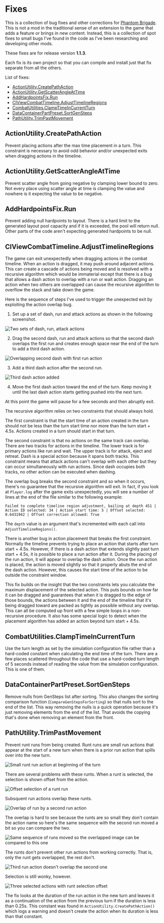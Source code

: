 # Fixes

This is a collection of bug fixes and other corrections for [Phantom Brigade](https://braceyourselfgames.com/phantom-brigade/). This is not a mod in the traditional sense of an extension to the game that adds a feature or brings in new content. Instead, this is a collection of spot fixes to small bugs I've found in the code as I've been researching and developing other mods.

These fixes are for release version **1.1.3**.

Each fix is its own project so that you can compile and install just that fix separate from all the others.

List of fixes:

- [ActionUtility.CreatePathAction](#actionutilitycreatepathaction)
- [ActionUtility.GetScatterAngleAtTime](#actionutilitygetscatterangleattime)
- [AddHardpointsFix.Run](#addhardpointsfixrun)
- [CIViewCombatTimeline.AdjustTimelineRegions](#civiewcombattimelineadjusttimelineregions)
- [CombatUtilities.ClampTimeInCurrentTurn](#combatutilitiesclamptimeincurrentturn)
- [DataContainerPartPreset.SortGenSteps](#datacontainerpartpresetsortgensteps)
- [PathUtility.TrimPastMovement](#pathutilitytrimpastmovement)

## ActionUtility.CreatePathAction

Prevent placing actions after the max time placement in a turn. This constraint is necessary to avoid odd behavior and/or unexpected exits when dragging actions in the timeline.

## ActionUtility.GetScatterAngleAtTime

Prevent scatter angle from going negative by clamping lower bound to zero. Not every place using scatter angle at time is clamping the value and nowhere is it expecting the value to be negative.

## AddHardpointsFix.Run

Prevent adding null hardpoints to layout. There is a hard limit to the generated layout pool capacity and if it is exceeded, the pool will return null. Other parts of the code aren't expecting generated hardpoints to be null.

## CIViewCombatTimeline.AdjustTimelineRegions

The game can exit unexpectedly when dragging actions in the combat timeline. When an action is dragged, it may push around adjacent actions. This can create a cascade of actions being moved and is resolved with a recursive algorithm which would be immaterial except that there is a bug that allows a dash action to overlap with a run or wait action. Dragging an action when two others are overlapped can cause the recursive algorithm to overflow the stack and take down the game.

Here is the sequence of steps I've used to trigger the unexpected exit by exploiting the action overlap bug.

1. Set up a set of dash, run and attack actions as shown in the following screenshot.

![Two sets of dash, run, attack actions](https://github.com/echkode/PhantomBrigadeMod_Fixes/assets/48565771/2799b641-295a-4844-b676-a1b95d3be2c2)

2. Drag the second dash, run and attack actions so that the second dash overlaps the first run and creates enough space near the end of the turn to add a third dash action.

![Overlapping second dash with first run action](https://github.com/echkode/PhantomBrigadeMod_Fixes/assets/48565771/5d0439af-b2a9-4c08-be12-47f546175fe9)

3. Add a third dash action after the second run.

![Third dash action added](https://github.com/echkode/PhantomBrigadeMod_Fixes/assets/48565771/c551afd7-a6fe-460d-bbf9-8109b9f0ad68)

4. Move the first dash action toward the end of the turn. Keep moving it until the last dash action starts getting pushed into the next turn.

At this point the game will pause for a few seconds and then abruptly exit.

The recursive algorithm relies on two constraints that should always hold.

The first constraint is that the start time of an action created in the turn should not be less than the turn start time nor more than the turn start + 4.5s. Actions created in a turn should start in that turn.

The second constraint is that no actions on the same track can overlap. There are two tracks for actions in the timeline. The lower track is for primary actions like run and wait. The upper track is for attack, eject and retreat. Dash is a special action because it spans both tracks. This constraint means that attack actions can't overlap with each other but they can occur simultaneously with run actions. Since dash occupies both tracks, no other action can be executed when dashing.

The overlap bug breaks the second constraint and so when it occurs, there's no guarantee that the recursive algorithm will exit. In fact, if you look at `Player.log` after the game exits unexpectedly, you will see a number of lines at the end of the file similar to the following example:
```
Failed to complete timeline region adjustment, bailing at depth 451 | Action ID selected: 34 | Action start time: 5 | Offset selected: 0.6431942 | Offset correction allowed: True
```
The `depth` value is an argument that's incremented with each call into `AdjustTimelineRegions()`.

There is another bug in action placement that  breaks the first constraint. Normally the timeline prevents trying to place an action that starts after turn start + 4.5s. However, if there is a dash action that extends slightly past turn start + 4.5s, it is possible to place a run action after it. During the placing of the run action, it will appear to overlap the dash action. Once the run action is placed, the action is moved slightly so that it properly abuts the end of the dash action. However, this causes the start time of the action to be outside the constraint window.

This fix builds on the insight that the two constraints lets you calculate the maximum displacement of the selected action. This puts bounds on how far it can be dragged and guarantees that when it is dragged to the edge of those bounds, the actions between it and the end of the timeline that it's being dragged toward are packed as tightly as possible without any overlap. This can all be computed up front with a few simple loops in a non-recursive procedure. It also has some special logic to detect when the placement algorithm has added an action beyond turn start + 4.5s.

## CombatUtilities.ClampTimeInCurrentTurn

Use the turn length as set by the simulation configuration file rather than a hard-coded constant when calculating the end time of the turn. There are a few places scattered throughout the code that use a hard-coded turn length of 5 seconds instead of reading the value from the simulation configuration. This is one of them.

## DataContainerPartPreset.SortGenSteps

Remove nulls from GenSteps list after sorting. This also changes the sorting comparison function (`CompareGenStepsForSorting`) so that nulls sort to the end of the list. This way removing the nulls is a quick operation because it's just removing elements from the end of the list. That avoids the copying that's done when removing an element from the front.

## PathUtility.TrimPastMovement

Prevent runt runs from being created. Runt runs are small run actions that appear at the start of a new turn when there is a prior run action that spills over into the new turn.

![Small runt run action at beginning of the turn](https://github.com/echkode/PhantomBrigadeMod_Fixes/assets/48565771/4b4ad7bd-b3ce-4892-9345-c50aba30031c)

There are several problems with these runts. When a runt is selected, the selection is shown offset from the action.

![Offset selection of a runt run](https://github.com/echkode/PhantomBrigadeMod_Fixes/assets/48565771/c7b10695-7d39-4525-8447-5e338f4f5f33)

Subsquent run actions overlap these runts.

![Overlap of run by a second run action](https://github.com/echkode/PhantomBrigadeMod_Fixes/assets/48565771/e7a80191-6dae-44bb-8128-8a6967c9dd44)

The overlap is hard to see because the runts are so small they don't contain the action name so here's the same sequence with the second run moved a bit so you can compare the two.

![Same sequence of runs moved so the overlapped image can be compared to this one](https://github.com/echkode/PhantomBrigadeMod_Fixes/assets/48565771/d94c68b0-dffb-4ff7-a47a-87456a3cda30)

The runts don't prevent other run actions from working correctly. That is, only the runt gets overlapped, the rest don't.

![Third run action doesn't overlap the second one](https://github.com/echkode/PhantomBrigadeMod_Fixes/assets/48565771/9e1c32c1-3a21-49a2-9e09-6fd6309d4ab3)

Selection is still wonky, however.

![Three selected actions with runt selection offset](https://github.com/echkode/PhantomBrigadeMod_Fixes/assets/48565771/d125084e-ed3a-4dbf-b370-bb7373b6fabf)

The fix looks at the duration of the run action in the new turn and leaves it as a continuation of the action from the previous turn if the duration is less than 0.25s. This constant was found in `ActionUtility.CreatePathAction()` which logs a warning and doesn't create the action when its duration is less than that constant.
